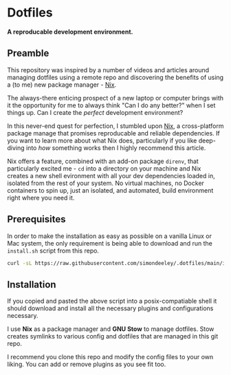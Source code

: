 # Dotfiles

**A reproducable development environment.**

## Preamble

This repository was inspired by a number of videos and articles around managing dotfiles using a remote repo and discovering the benefits of using a (to me) new package manager - [Nix](https://nixos.org).

The always-there enticing prospect of a new laptop or computer brings with it the opportunity for me to always think "Can I do any better?" when I set things up. Can I create the _perfect_ development environment?

In this never-end quest for perfection, I stumbled upon [Nix](https://nixos.org), a cross-platform package manage that promises reproducable and reliable dependencies. If you want to learn more about what Nix does, particularly if you like deep-diving into _how_ something works then I highly recommend this article.

Nix offers a feature, combined with an add-on package `direnv`, that particularly excited me - `cd` into a directory on your machine and Nix creates a new shell evironment with all your dev dependencies loaded in, isolated from the rest of your system. No virtual machines, no Docker containers to spin up, just an isolated, and automated, build environment right where you need it.

## Prerequisites

In order to make the installation as easy as possible on a vanilla Linux or Mac system, the only requirement is being able to download and run the `install.sh` script from this repo.

```zsh
curl -sL https://raw.githubusercontent.com/simondeeley/.dotfiles/main/install.sh | zsh
```

## Installation

If you copied and pasted the above script into a posix-compatiable shell it should download and install all the necessary plugins and configurations necessary.

I use **Nix** as a package manager and **GNU Stow** to manage dotfiles. Stow creates symlinks to various config and dotfiles that are managed in this git repo.

I recommend you clone this repo and modify the config files to your own liking. You can add or remove plugins as you see fit too.
